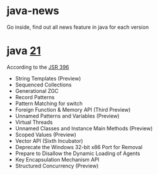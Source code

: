 # java-news
Go inside, find out all news feature in java for each version

# java <a href="https://openjdk.org/projects/jdk/21/">21</a>

According to the <a href="https://openjdk.org/projects/jdk/21/spec">JSR 396<a/>
- String Templates (Preview)
- Sequenced Collections
- Generational ZGC
- Record Patterns
- Pattern Matching for switch
- Foreign Function & Memory API (Third Preview)
- Unnamed Patterns and Variables (Preview)
- Virtual Threads
- Unnamed Classes and Instance Main Methods (Preview)
- Scoped Values (Preview)
- Vector API (Sixth Incubator)
- Deprecate the Windows 32-bit x86 Port for Removal
- Prepare to Disallow the Dynamic Loading of Agents
- Key Encapsulation Mechanism API
- Structured Concurrency (Preview)